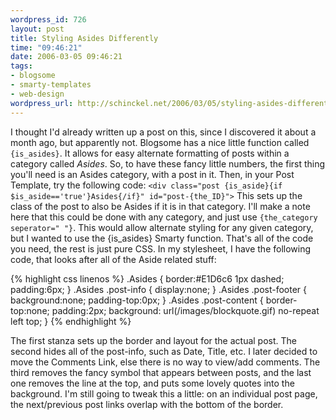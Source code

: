 ```yaml
--- 
wordpress_id: 726
layout: post
title: Styling Asides Differently
time: "09:46:21"
date: 2006-03-05 09:46:21
tags: 
- blogsome
- smarty-templates
- web-design
wordpress_url: http://schinckel.net/2006/03/05/styling-asides-differently/
---
```

I thought I'd already written up a post on this, since I discovered it about a month ago, but apparently not. Blogsome has a nice little function called `{is_asides}`. It allows for easy alternate formatting of posts within a category called _Asides_. So, to have these fancy little numbers, the first thing you'll need is an Asides category, with a post in it. Then, in your Post Template, try the following code: `<div class="post {is_aside}{if $is_aside=='true'}Asides{/if}" id="post-{the_ID}">` This sets up the class of the post to also be Asides if it is in that category. I'll make a note here that this could be done with any category, and just use `{the_category seperator=" "}`. This would allow alternate styling for any given category, but I wanted to use the {is_asides} Smarty function. That's all of the code you need, the rest is just pure CSS. In my stylesheet, I have the following code, that looks after all of the Aside related stuff: 
    
{% highlight css linenos %}
    .Asides
    {
        border:#E1D6c6 1px dashed;
        padding:6px;
    }
    .Asides .post-info
    {
        display:none;
    }
    .Asides .post-footer
    {
        background:none;
        padding-top:0px;
    }
    .Asides .post-content
    {
        border-top:none;
        padding:2px;
        background: url(/images/blockquote.gif) no-repeat left top;
    }
{% endhighlight %}

The first stanza sets up the border and layout for the actual post. The second hides all of the post-info, such as Date, Title, etc. I later decided to move the Comments Link, else there is no way to view/add comments. The third removes the fancy symbol that appears between posts, and the last one removes the line at the top, and puts some lovely quotes into the background. I'm still going to tweak this a little: on an individual post page, the next/previous post links overlap with the bottom of the border. 
